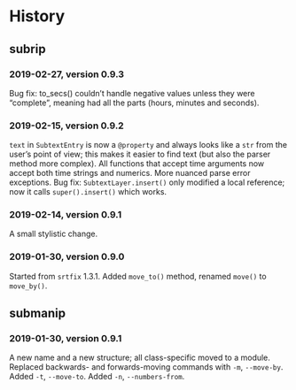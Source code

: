 # History

## subrip

### 2019-02-27, version 0.9.3

Bug fix: to_secs() couldn’t handle negative values unless they were “complete”, meaning had all the parts (hours, minutes and seconds).

### 2019-02-15, version 0.9.2

`text` in `SubtextEntry` is now a `@property` and always looks like a `str` from the user’s point of view; this makes it easier to find text (but also the parser method more complex). All functions that accept time arguments now accept both time strings and numerics. More nuanced parse error exceptions. Bug fix: `SubtextLayer.insert()` only modified a local reference; now it calls `super().insert()` which works.

### 2019-02-14, version 0.9.1

A small stylistic change.

###  2019-01-30, version 0.9.0

Started from `srtfix` 1.3.1. Added `move_to()` method, renamed `move()` to `move_by()`.

## submanip

### 2019-01-30, version 0.9.1

A new name and a new structure; all class-specific moved to a module. Replaced backwards- and forwards-moving commands with `-m`, `--move-by`. Added `-t`, `--move-to`. Added `-n`, `--numbers-from`.
